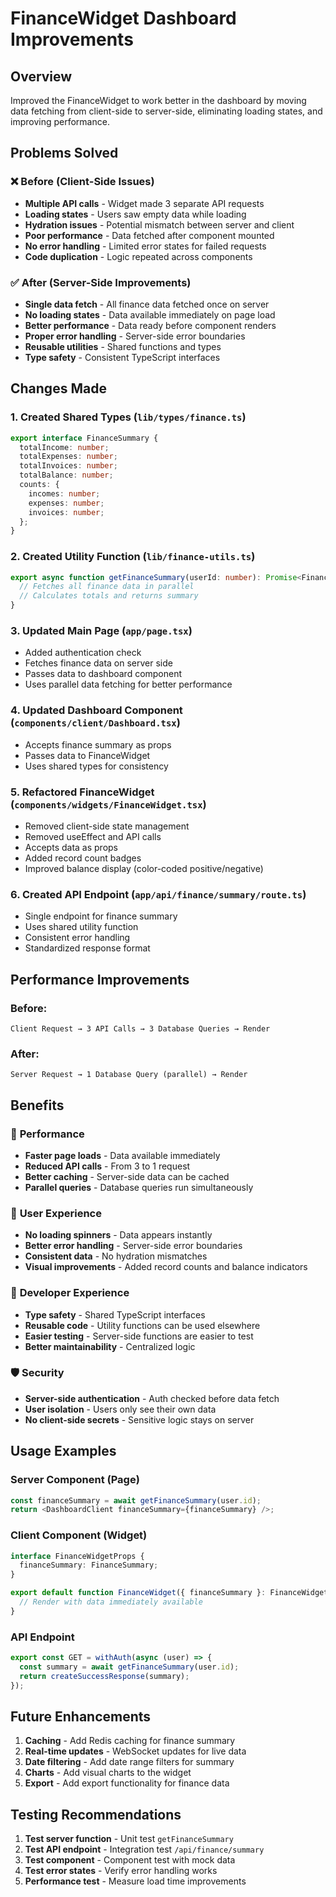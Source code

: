 # FinanceWidget Dashboard Improvements

## Overview
Improved the FinanceWidget to work better in the dashboard by moving data fetching from client-side to server-side, eliminating loading states, and improving performance.

## Problems Solved

### ❌ **Before (Client-Side Issues)**
- **Multiple API calls** - Widget made 3 separate API requests
- **Loading states** - Users saw empty data while loading
- **Hydration issues** - Potential mismatch between server and client
- **Poor performance** - Data fetched after component mounted
- **No error handling** - Limited error states for failed requests
- **Code duplication** - Logic repeated across components

### ✅ **After (Server-Side Improvements)**
- **Single data fetch** - All finance data fetched once on server
- **No loading states** - Data available immediately on page load
- **Better performance** - Data ready before component renders
- **Proper error handling** - Server-side error boundaries
- **Reusable utilities** - Shared functions and types
- **Type safety** - Consistent TypeScript interfaces

## Changes Made

### 1. **Created Shared Types** (`lib/types/finance.ts`)
```typescript
export interface FinanceSummary {
  totalIncome: number;
  totalExpenses: number;
  totalInvoices: number;
  totalBalance: number;
  counts: {
    incomes: number;
    expenses: number;
    invoices: number;
  };
}
```

### 2. **Created Utility Function** (`lib/finance-utils.ts`)
```typescript
export async function getFinanceSummary(userId: number): Promise<FinanceSummary> {
  // Fetches all finance data in parallel
  // Calculates totals and returns summary
}
```

### 3. **Updated Main Page** (`app/page.tsx`)
- Added authentication check
- Fetches finance data on server side
- Passes data to dashboard component
- Uses parallel data fetching for better performance

### 4. **Updated Dashboard Component** (`components/client/Dashboard.tsx`)
- Accepts finance summary as props
- Passes data to FinanceWidget
- Uses shared types for consistency

### 5. **Refactored FinanceWidget** (`components/widgets/FinanceWidget.tsx`)
- Removed client-side state management
- Removed useEffect and API calls
- Accepts data as props
- Added record count badges
- Improved balance display (color-coded positive/negative)

### 6. **Created API Endpoint** (`app/api/finance/summary/route.ts`)
- Single endpoint for finance summary
- Uses shared utility function
- Consistent error handling
- Standardized response format

## Performance Improvements

### **Before:**
```
Client Request → 3 API Calls → 3 Database Queries → Render
```

### **After:**
```
Server Request → 1 Database Query (parallel) → Render
```

## Benefits

### 🚀 **Performance**
- **Faster page loads** - Data available immediately
- **Reduced API calls** - From 3 to 1 request
- **Better caching** - Server-side data can be cached
- **Parallel queries** - Database queries run simultaneously

### 🎯 **User Experience**
- **No loading spinners** - Data appears instantly
- **Better error handling** - Server-side error boundaries
- **Consistent data** - No hydration mismatches
- **Visual improvements** - Added record counts and balance indicators

### 🔧 **Developer Experience**
- **Type safety** - Shared TypeScript interfaces
- **Reusable code** - Utility functions can be used elsewhere
- **Easier testing** - Server-side functions are easier to test
- **Better maintainability** - Centralized logic

### 🛡️ **Security**
- **Server-side authentication** - Auth checked before data fetch
- **User isolation** - Users only see their own data
- **No client-side secrets** - Sensitive logic stays on server

## Usage Examples

### **Server Component (Page)**
```typescript
const financeSummary = await getFinanceSummary(user.id);
return <DashboardClient financeSummary={financeSummary} />;
```

### **Client Component (Widget)**
```typescript
interface FinanceWidgetProps {
  financeSummary: FinanceSummary;
}

export default function FinanceWidget({ financeSummary }: FinanceWidgetProps) {
  // Render with data immediately available
}
```

### **API Endpoint**
```typescript
export const GET = withAuth(async (user) => {
  const summary = await getFinanceSummary(user.id);
  return createSuccessResponse(summary);
});
```

## Future Enhancements

1. **Caching** - Add Redis caching for finance summary
2. **Real-time updates** - WebSocket updates for live data
3. **Date filtering** - Add date range filters for summary
4. **Charts** - Add visual charts to the widget
5. **Export** - Add export functionality for finance data

## Testing Recommendations

1. **Test server function** - Unit test `getFinanceSummary`
2. **Test API endpoint** - Integration test `/api/finance/summary`
3. **Test component** - Component test with mock data
4. **Test error states** - Verify error handling works
5. **Performance test** - Measure load time improvements 